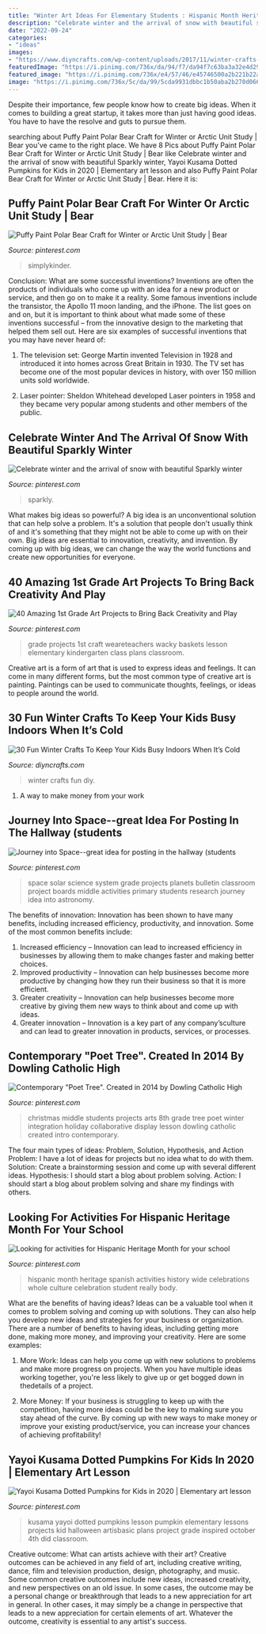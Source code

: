 ```yaml
---
title: "Winter Art Ideas For Elementary Students : Hispanic Month Heritage Spanish Activities History Wide Celebrations Whole Culture Celebration Student Really Body"
description: "Celebrate winter and the arrival of snow with beautiful sparkly winter"
date: "2022-09-24"
categories:
- "ideas"
images:
- "https://www.diyncrafts.com/wp-content/uploads/2017/11/winter-crafts-for-kids.jpg"
featuredImage: "https://i.pinimg.com/736x/da/94/f7/da94f7c63ba3a32e4d291a039102d073.jpg"
featured_image: "https://i.pinimg.com/736x/e4/57/46/e45746500a2b221b22a74635e6fbdd06.jpg"
image: "https://i.pinimg.com/736x/5c/da/99/5cda9931dbbc1b50aba2b270d066d4a3.jpg"
---
```



Despite their importance, few people know how to create big ideas. When it comes to building a great startup, it takes more than just having good ideas. You have to have the resolve and guts to pursue them.

	

		
searching about Puffy Paint Polar Bear Craft for Winter or Arctic Unit Study | Bear you've came to the right place. We have 8 Pics about Puffy Paint Polar Bear Craft for Winter or Arctic Unit Study | Bear like Celebrate winter and the arrival of snow with beautiful Sparkly winter, Yayoi Kusama Dotted Pumpkins for Kids in 2020 | Elementary art lesson and also Puffy Paint Polar Bear Craft for Winter or Arctic Unit Study | Bear. Here it is:
		
    
## Puffy Paint Polar Bear Craft For Winter Or Arctic Unit Study | Bear

<img loading=lazy src="https://i.pinimg.com/736x/e4/57/46/e45746500a2b221b22a74635e6fbdd06.jpg" onerror="this.onerror=null;this.src='https://tse2.mm.bing.net/th?id=OIP.S2gQShlWm-ZsvTshqMXrEQHaLK&amp;pid=15.1';" alt="Puffy Paint Polar Bear Craft for Winter or Arctic Unit Study | Bear">

_Source: pinterest.com_

>simplykinder. 

	

Conclusion: What are some successful inventions?
Inventions are often the products of individuals who come up with an idea for a new product or service, and then go on to make it a reality. Some famous inventions include the transistor, the Apollo 11 moon landing, and the iPhone. The list goes on and on, but it is important to think about what made some of these inventions successful – from the innovative design to the marketing that helped them sell out. Here are six examples of successful inventions that you may have never heard of:
1. The television set: George Martin invented Television in 1928 and introduced it into homes across Great Britain in 1930. The TV set has become one of the most popular devices in history, with over 150 million units sold worldwide.

2. Laser pointer: Sheldon Whitehead developed Laser pointers in 1958 and they became very popular among students and other members of the public.

    
## Celebrate Winter And The Arrival Of Snow With Beautiful Sparkly Winter

<img loading=lazy src="https://i.pinimg.com/736x/91/39/c1/9139c1ce23faf4e207afa0a147074a65.jpg" onerror="this.onerror=null;this.src='https://tse2.mm.bing.net/th?id=OIP.fjK3OGTO1gec8sQ9bhR99QHaQJ&amp;pid=15.1';" alt="Celebrate winter and the arrival of snow with beautiful Sparkly winter">

_Source: pinterest.com_

>sparkly. 

	

What makes big ideas so powerful?
A big idea is an unconventional solution that can help solve a problem. It's a solution that people don't usually think of and it's something that they might not be able to come up with on their own. Big ideas are essential to innovation, creativity, and invention. By coming up with big ideas, we can change the way the world functions and create new opportunities for everyone.

    
## 40 Amazing 1st Grade Art Projects To Bring Back Creativity And Play

<img loading=lazy src="https://i.pinimg.com/736x/da/94/f7/da94f7c63ba3a32e4d291a039102d073.jpg" onerror="this.onerror=null;this.src='https://tse3.mm.bing.net/th?id=OIP.sf1gLvx-xJBNKkfjFVh8UwHaDt&amp;pid=15.1';" alt="40 Amazing 1st Grade Art Projects to Bring Back Creativity and Play">

_Source: pinterest.com_

>grade projects 1st craft weareteachers wacky baskets lesson elementary kindergarten class plans classroom. 

	

Creative art is a form of art that is used to express ideas and feelings. It can come in many different forms, but the most common type of creative art is painting. Paintings can be used to communicate thoughts, feelings, or ideas to people around the world.

    
## 30 Fun Winter Crafts To Keep Your Kids Busy Indoors When It’s Cold

<img loading=lazy src="https://www.diyncrafts.com/wp-content/uploads/2017/11/winter-crafts-for-kids.jpg" onerror="this.onerror=null;this.src='https://tse2.mm.bing.net/th?id=OIP.nLf1o5c58FaEKM9hRVh-pwHaD4&amp;pid=15.1';" alt="30 Fun Winter Crafts To Keep Your Kids Busy Indoors When It’s Cold">

_Source: diyncrafts.com_

>winter crafts fun diy. 

	

1. A way to make money from your work

    
## Journey Into Space--great Idea For Posting In The Hallway (students

<img loading=lazy src="https://i.pinimg.com/736x/78/6d/38/786d38a75a17aef9821f3342fc1ff0a5.jpg" onerror="this.onerror=null;this.src='https://tse2.mm.bing.net/th?id=OIP.jbHBFg0jmNGY17-bMdmLmgHaFj&amp;pid=15.1';" alt="Journey into Space--great idea for posting in the hallway (students">

_Source: pinterest.com_

>space solar science system grade projects planets bulletin classroom project boards middle activities primary students research journey idea into astronomy. 

	

The benefits of innovation:
Innovation has been shown to have many benefits, including increased efficiency, productivity, and innovation. Some of the most common benefits include: 
1. Increased efficiency – Innovation can lead to increased efficiency in businesses by allowing them to make changes faster and making better choices. 
2. Improved productivity – Innovation can help businesses become more productive by changing how they run their business so that it is more efficient. 
3. Greater creativity – Innovation can help businesses become more creative by giving them new ways to think about and come up with ideas. 
4. Greater innovation – Innovation is a key part of any company’sculture and can lead to greater innovation in products, services, or processes.

    
## Contemporary &quot;Poet Tree&quot;. Created In 2014 By Dowling Catholic High

<img loading=lazy src="https://i.pinimg.com/736x/bd/1a/d9/bd1ad95ad03f63628b208d1e06813ec3--middle-school-art-arts-integration.jpg" onerror="this.onerror=null;this.src='https://tse3.mm.bing.net/th?id=OIP.3Uj5FzSa_sryBkPw9C2hbQHaJ4&amp;pid=15.1';" alt="Contemporary &quot;Poet Tree&quot;. Created in 2014 by Dowling Catholic High">

_Source: pinterest.com_

>christmas middle students projects arts 8th grade tree poet winter integration holiday collaborative display lesson dowling catholic created intro contemporary. 

	

The four main types of ideas: Problem, Solution, Hypothesis, and Action
Problem: I have a lot of ideas for projects but no idea what to do with them.
Solution: Create a brainstorming session and come up with several different ideas.
Hypothesis: I should start a blog about problem solving.
Action: I should start a blog about problem solving and share my findings with others.

    
## Looking For Activities For Hispanic Heritage Month For Your School

<img loading=lazy src="https://i.pinimg.com/736x/07/89/ac/0789ac8d03a248238d91ca1955aae5cd.jpg" onerror="this.onerror=null;this.src='https://tse4.mm.bing.net/th?id=OIP.xQWHEB0kzfvVcinpxh8E3AHaLG&amp;pid=15.1';" alt="Looking for activities for Hispanic Heritage Month for your school">

_Source: pinterest.com_

>hispanic month heritage spanish activities history wide celebrations whole culture celebration student really body. 

	

What are the benefits of having ideas?
Ideas can be a valuable tool when it comes to problem solving and coming up with solutions. They can also help you develop new ideas and strategies for your business or organization. There are a number of benefits to having ideas, including getting more done, making more money, and improving your creativity. Here are some examples:
1. More Work: Ideas can help you come up with new solutions to problems and make more progress on projects. When you have multiple ideas working together, you're less likely to give up or get bogged down in thedetails of a project.

2. More Money: If your business is struggling to keep up with the competition, having more ideas could be the key to making sure you stay ahead of the curve. By coming up with new ways to make money or improve your existing product/service, you can increase your chances of achieving profitability!

    
## Yayoi Kusama Dotted Pumpkins For Kids In 2020 | Elementary Art Lesson

<img loading=lazy src="https://i.pinimg.com/736x/5c/da/99/5cda9931dbbc1b50aba2b270d066d4a3.jpg" onerror="this.onerror=null;this.src='https://tse3.mm.bing.net/th?id=OIP.Ee1yqW4Ei-ap1hveq5hgTgHaMB&amp;pid=15.1';" alt="Yayoi Kusama Dotted Pumpkins for Kids in 2020 | Elementary art lesson">

_Source: pinterest.com_

>kusama yayoi dotted pumpkins lesson pumpkin elementary lessons projects kid halloween artisbasic plans project grade inspired october 4th did classroom. 

	

Creative outcome: What can artists achieve with their art?
Creative outcomes can be achieved in any field of art, including creative writing, dance, film and television production, design, photography, and music. Some common creative outcomes include new ideas, increased creativity, and new perspectives on an old issue. In some cases, the outcome may be a personal change or breakthrough that leads to a new appreciation for art in general. In other cases, it may simply be a change in perspective that leads to a new appreciation for certain elements of art. Whatever the outcome, creativity is essential to any artist's success.

